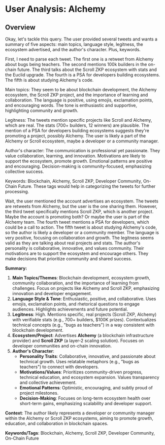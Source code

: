 # User Analysis: Alchemy

## Overview

<think>
Okay, let's tackle this query. The user provided several tweets and wants a summary of five aspects: main topics, language style, legitness, the ecosystem advertised, and the author's character. Plus, keywords.

First, I need to parse each tweet. The first one is a retweet from Alchemy about bugs being teachers. The second mentions 100k builders in the on-chain future. The third talks about the Scroll ZKP ecosystem with stats and the Euclid upgrade. The fourth is a PSA for developers building ecosystems. The fifth is about studying Alchemy's code.

Main topics: They seem to be about blockchain development, the Alchemy ecosystem, the Scroll ZKP project, and the importance of learning and collaboration. The language is positive, using emojis, exclamation points, and encouraging words. The tone is enthusiastic and supportive, highlighting community and growth.

Legitness: The tweets mention specific projects like Scroll and Alchemy, which are real. The stats (700+ builders, 12 winners) are plausible. The mention of a PSA for developers building ecosystems suggests they're promoting a project, possibly Alchemy. The user is likely a part of the Alchemy or Scroll ecosystem, maybe a developer or a community manager.

Author's character: The communication is professional yet passionate. They value collaboration, learning, and innovation. Motivations are likely to support the ecosystem, promote growth. Emotional patterns are positive and encouraging. Decision-making is community-focused, emphasizing collective success.

Keywords: Blockchain, Alchemy, Scroll ZKP, Developer Community, On-Chain Future. These tags would help in categorizing the tweets for further processing.

Wait, the user mentioned the account advertises an ecosystem. The tweets are retweets from Alchemy, but the user is the one sharing them. However, the third tweet specifically mentions Scroll ZKP, which is another project. Maybe the account is promoting both? Or maybe the user is part of the Alchemy team. The fourth tweet mentions a PSA for developers, which could be a call to action. The fifth tweet is about studying Alchemy's code, so the author is likely a developer or a community member. The language is very positive, focusing on collaboration and growth. The legitness seems valid as they are talking about real projects and stats. The author's personality is collaborative, innovative, and values community. Their motivations are to support the ecosystem and encourage others. They make decisions that prioritize community and shared success.
</think>

**Summary:**  
1. **Main Topics/Themes**: Blockchain development, ecosystem growth, community collaboration, and the importance of learning from challenges. Focus on projects like Alchemy and Scroll ZKP, emphasizing innovation and developer engagement.  
2. **Language Style & Tone**: Enthusiastic, positive, and collaborative. Uses emojis, exclamation points, and rhetorical questions to engage audiences. Highlights achievements and future potential.  
3. **Legitness**: High. Mentions specific, real projects (Scroll ZKP, Alchemy) with verifiable stats (e.g., 700+ builders, $100K prizes). Contextualizes technical concepts (e.g., "bugs as teachers") in a way consistent with blockchain development.  
4. **Ecosystem/Project**: Advertises **Alchemy** (a blockchain infrastructure provider) and **Scroll ZKP** (a layer-2 scaling solution). Focuses on developer communities and on-chain innovation.  
5. **Author's Character**:  
   - **Personality Traits**: Collaborative, innovative, and passionate about technical growth. Uses relatable metaphors (e.g., "bugs as teachers") to connect with developers.  
   - **Motivations/Values**: Prioritizes community-driven progress, technical education, and ecosystem expansion. Values transparency and collective achievement.  
   - **Emotional Patterns**: Optimistic, encouraging, and subtly proud of project milestones.  
   - **Decision-Making**: Focuses on long-term ecosystem health over short-term gains, emphasizing scalability and developer support.  

**Context**: The author likely represents a developer or community manager within the Alchemy or Scroll ZKP ecosystems, aiming to promote growth, education, and collaboration in blockchain spaces.  

**Keywords/Tags**: Blockchain, Alchemy, Scroll ZKP, Developer Community, On-Chain Future